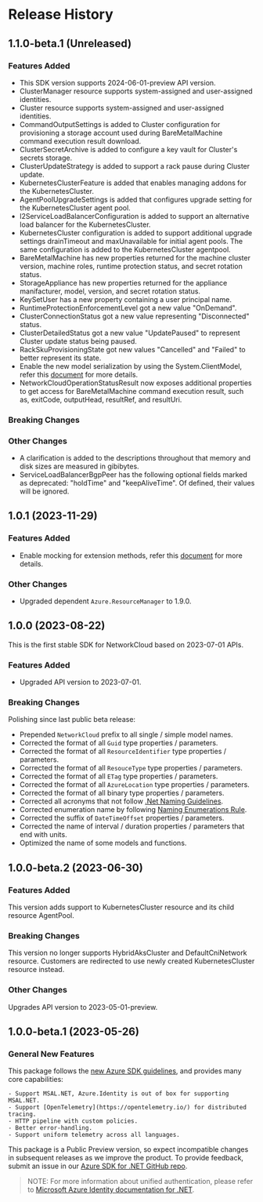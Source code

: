 # Release History

## 1.1.0-beta.1 (Unreleased)

### Features Added

- This SDK version supports 2024-06-01-preview API version.
- ClusterManager resource supports system-assigned and user-assigned identities.
- Cluster resource supports system-assigned and user-assigned identities.
- CommandOutputSettings is added to Cluster configuration for provisioning a storage account used during BareMetalMachine command execution result download.
- ClusterSecretArchive is added to configure a key vault for Cluster's secrets storage.
- ClusterUpdateStrategy is added to support a rack pause during Cluster update.
- KubernetesClusterFeature is added that enables managing addons for the KubernetesCluster.
- AgentPoolUpgradeSettings is added that configures upgrade setting for the KubernetesCluster agent pool.
- l2ServiceLoadBalancerConfiguration is added to support an alternative load balancer for the KubernetesCluster.
- KubernetesCluster configuration is added to support additional upgrade settings drainTimeout and maxUnavailable for initial agent pools. The same configuration is added to the KubernetesCluster agentpool.
- BareMetalMachine has new properties returned for the machine cluster version, machine roles, runtime protection status, and secret rotation status.
- StorageAppliance has new properties returned for the appliance manifacturer, model, version, and secret rotation status.
- KeySetUser has a new property containing a user principal name.
- RuntimeProtectionEnforcementLevel got a new value "OnDemand".
- ClusterConnectionStatus got a new value representing "Disconnected" status.
- ClusterDetailedStatus got a new value "UpdatePaused" to represent Cluster update status being paused.
- RackSkuProvisioningState got new values "Cancelled" and "Failed" to better represent its state.
- Enable the new model serialization by using the System.ClientModel, refer this [document](https://aka.ms/azsdk/net/mrw) for more details.
- NetworkCloudOperationStatusResult now exposes additional properties to get access for BareMetalMachine command execution result, such as, exitCode, outputHead, resultRef, and resultUri.

### Breaking Changes

### Other Changes

- A clarification is added to the descriptions throughout that memory and disk sizes are measured in gibibytes.
- ServiceLoadBalancerBgpPeer has the following optional fields marked as deprecated: "holdTime" and "keepAliveTime". Of defined, their values will be ignored.

## 1.0.1 (2023-11-29)

### Features Added

- Enable mocking for extension methods, refer this [document](https://aka.ms/azsdk/net/mocking) for more details.

### Other Changes

- Upgraded dependent `Azure.ResourceManager` to 1.9.0.

## 1.0.0 (2023-08-22)

This is the first stable SDK for NetworkCloud based on 2023-07-01 APIs.

### Features Added

- Upgraded API version to 2023-07-01.

### Breaking Changes

Polishing since last public beta release:
- Prepended `NetworkCloud` prefix to all single / simple model names.
- Corrected the format of all `Guid` type properties / parameters.
- Corrected the format of all `ResourceIdentifier` type properties / parameters.
- Corrected the format of all `ResouceType` type properties / parameters.
- Corrected the format of all `ETag` type properties / parameters.
- Corrected the format of all `AzureLocation` type properties / parameters.
- Corrected the format of all binary type properties / parameters.
- Corrected all acronyms that not follow [.Net Naming Guidelines](https://docs.microsoft.com/dotnet/standard/design-guidelines/naming-guidelines).
- Corrected enumeration name by following [Naming Enumerations Rule](https://docs.microsoft.com/dotnet/standard/design-guidelines/names-of-classes-structs-and-interfaces#naming-enumerations).
- Corrected the suffix of `DateTimeOffset` properties / parameters.
- Corrected the name of interval / duration properties / parameters that end with units.
- Optimized the name of some models and functions.

## 1.0.0-beta.2 (2023-06-30)

### Features Added

This version adds support to KubernetesCluster resource and its child resource AgentPool.

### Breaking Changes

This version no longer supports HybridAksCluster and DefaultCniNetwork resource. Customers are redirected to use newly created KubernetesCluster resource instead.

### Other Changes

Upgrades API version to 2023-05-01-preview.

## 1.0.0-beta.1 (2023-05-26)

### General New Features

This package follows the [new Azure SDK guidelines](https://azure.github.io/azure-sdk/general_introduction.html), and provides many core capabilities:

    - Support MSAL.NET, Azure.Identity is out of box for supporting MSAL.NET.
    - Support [OpenTelemetry](https://opentelemetry.io/) for distributed tracing.
    - HTTP pipeline with custom policies.
    - Better error-handling.
    - Support uniform telemetry across all languages.

This package is a Public Preview version, so expect incompatible changes in subsequent releases as we improve the product. To provide feedback, submit an issue in our [Azure SDK for .NET GitHub repo](https://github.com/Azure/azure-sdk-for-net/issues).

> NOTE: For more information about unified authentication, please refer to [Microsoft Azure Identity documentation for .NET](https://docs.microsoft.com//dotnet/api/overview/azure/identity-readme?view=azure-dotnet).
